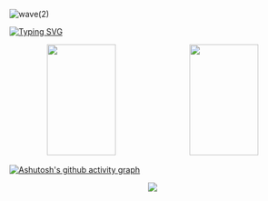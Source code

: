 ![wave(2)](https://user-images.githubusercontent.com/111823489/221068685-4fbb5972-726f-4a6e-b22e-731a74c9064f.svg)

<a href="https://git.io/typing-svg"><img src="https://readme-typing-svg.herokuapp.com?font=Assistant&size=32&duration=4500&pause=1000&color=0CF7A9&center=true&vCenter=true&width=1000&height=100&lines=Hello%2C+my+name+is+Luiz+Lobo+%3A);I+am+a+Software+Wizard;Be+welcome+to+my+Github+" alt="Typing SVG" /></a>

<div align="center" >
   <img  height="195px" src="https://github-readme-stats.vercel.app/api?username=Lui-lobo&show_icons=true&count_private=true&hide_border=true&title_color=#00E1D5&text_color=#0CF7A9&bg_color=#0CC4F7" style=" max-width: 100%; width: 49%; height: 195px;"/> 
   <img  height="195px" src="https://github-readme-stats.vercel.app/api/top-langs/?username=Lui-lobo&show_icons=true&count_private=true&hide_border=true&title_color=#00E1D5&text_color=#0CF7A9&bg_color=#0CC4F&max_width=100" style="max-width: 100%; width: 49%; height: 195px;"/> 
</div>

[![Ashutosh's github activity graph](https://github-readme-activity-graph.cyclic.app/graph?username=Lui-Lobo&bg_color=e6fffe&color=7d019c&line=0bdd59&point=ffffff&area=true&hide_border=true)](https://github.com/ashutosh00710/github-readme-activity-graph)

<p align="center"><img src="https://github-profile-trophy.vercel.app/?username=lui-lobo&theme=dracula&column=3&margin-w=15&margin-h=20&no-bg=true"/></p>






